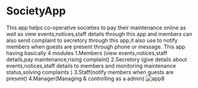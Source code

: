 # SocietyApp
This app helps co-operative societies to pay their maintenance online as well as view events,notices,staff details through this app and members can also send complaint to secretory through this app,it also use to notify members when guests are present through phone or message.
This app having basically 4 modules
1.Members (view events,notices,staff details,pay maintenance,rising complaint)
2.Secretory (give details about events,notices,staff details to members and monitoring maintenance status,solving complaints )
3.Staff(notify members when guests are present)
4.Manager(Managing & controlling as a admin)
![app8](https://user-images.githubusercontent.com/59137118/174076542-c8f4e188-3539-4249-83c7-069a10807805.png)
